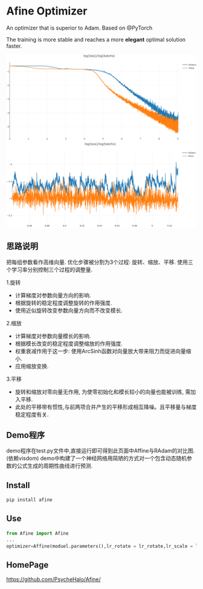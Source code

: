 # Afine Optimizer
An optimizer that is superior to Adam. Based on @PyTorch

The training is more stable and reaches a more **elegant** optimal solution faster.

![image](rendering.png)
![image](renderingZoom.png)

## 思路说明
把每组参数看作高维向量. 优化步骤被分割为3个过程: 旋转、缩放、平移. 使用三个学习率分别控制三个过程的调整量. 

1.旋转
- 计算梯度对参数向量方向的影响.
- 根据旋转的稳定程度调整旋转的作用强度. 
- 使用近似旋转改变参数向量方向而不改变模长.

2.缩放
- 计算梯度对参数向量模长的影响.
- 根据模长改变的稳定程度调整缩放的作用强度.
- 权重衰减作用于这一步: 使用ArcSinh函数对向量放大带来阻力而促进向量缩小.
- 应用缩放变换.

3.平移
- 旋转和缩放对零向量无作用, 为使零初始化和模长较小的向量也能被训练, 需加入平移.
- 此处的平移带有惯性,与前两项合并产生的平移形成相互降噪。且平移量与梯度稳定程度有关.

## Demo程序
demo程序在test.py文件中,直接运行即可得到此页面中Affine与RAdam的对比图.(依赖visdom)
demo中构建了一个神经网络用简陋的方式对一个包含动态随机参数的公式生成的周期性曲线进行预测.

## Install
```bash
pip install afine
```

## Use
```python
from Afine import Afine
...
optimizer=Affine(moduel.parameters(),lr_rotate = lr_rotate,lr_scale = lr_scale,lr_base = lr_base,weight_decay=weight_decay)
```

## HomePage
<https://github.com/PsycheHalo/Afine/>
